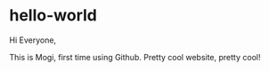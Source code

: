 # hello-world

Hi Everyone, 

This is Mogi, first time using Github. Pretty cool website, pretty cool! 
